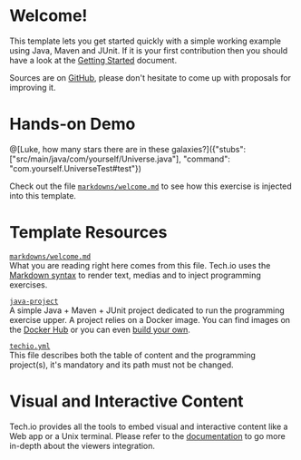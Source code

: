 # Welcome!

This template lets you get started quickly with a simple working example using Java, Maven and JUnit. If it is your first contribution then you should have a look at the [Getting Started]() document.


Sources are on [GitHub](https://github.com/fdsCG/techio-java-template), please don't hesitate to come up with proposals for improving it.

# Hands-on Demo

@[Luke, how many stars there are in these galaxies?]({"stubs": ["src/main/java/com/yourself/Universe.java"], "command": "com.yourself.UniverseTest#test"})

Check out the file [`markdowns/welcome.md`](https://github.com/fdsCG/techio-java-template/blob/master/markdowns/welcome.md) to see how this exercise is injected into this template.

# Template Resources

[`markdowns/welcome.md`](https://github.com/fdsCG/techio-java-template/blob/master/markdowns/welcome.md)  
What you are reading right here comes from this file. Tech.io uses the [Markdown syntax](https://github.com/adam-p/markdown-here/wiki/Markdown-Cheatsheet) to render text, medias and to inject programming exercises.


[`java-project`](https://github.com/fdsCG/techio-java-template/tree/master/java-project)  
A simple Java + Maven + JUnit project dedicated to run the programming exercise upper. A project relies on a Docker image. You can find images on the [Docker Hub](https://hub.docker.com/explore/) or you can even [build your own]().


[`techio.yml`](https://github.com/fdsCG/techio-java-template/blob/master/techio.yml)  
This file describes both the table of content and the programming project(s), it's mandatory and its path must not be changed.

# Visual and Interactive Content

Tech.io provides all the tools to embed visual and interactive content like a Web app or a Unix terminal. Please refer to the [documentation]() to go more in-depth about the viewers integration.